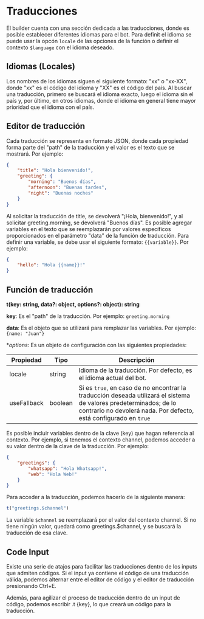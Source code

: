 # Traducciones
El builder cuenta con una sección dedicada a las traducciones, donde es posible establecer diferentes idiomas para el bot.
Para definit el idioma se puede usar la opcón `locale` de las opciones de la función o definir el contexto `$language` con el idioma deseado.


## Idiomas (Locales)
Los nombres de los idiomas siguen el siguiente formato: "xx" o "xx-XX", donde "xx" es el código del idioma y "XX" es el código del país. Al buscar una traducción, primero se buscará el idioma exacto, luego el idioma sin el país y, por último, en otros idiomas, donde el idioma en general tiene mayor prioridad que el idioma con el país.

## Editor de traducción
Cada traducción se representa en formato JSON, donde cada propiedad forma parte del "path" de la traducción y el valor es el texto que se mostrará. Por ejemplo:
```json
{
	"title": "Hola bienvenido!",
	"greeting": {
		"morning": "Buenos días",
		"afternoon": "Buenas tardes",
		"night": "Buenas noches"
	}
}
```
Al solicitar la traducción de title, se devolverá "¡Hola, bienvenido!", y al solicitar greeting.morning, se devolverá "Buenos días". Es posible agregar variables en el texto que se reemplazarán por valores específicos proporcionados en el parámetro "data" de la función de traducción. Para definir una variable, se debe usar el siguiente formato: `{{variable}}`. Por ejemplo:
```json
{
	"hello": "Hola {{name}}!"
}
```

## Función de traducción
**t(key: string, data?: object, options?: object): string**

**key**: Es el "path" de la traducción. Por ejemplo: `greeting.morning`

**data**: Es el objeto que se utilizará para remplazar las variables. Por ejemplo: `{name: "Juan"}`

**options*: Es un objeto de configuración con las siguientes propiedades:

| Propiedad |    Tipo   | Descripción |
| --------- | --------- | ----------- |
| locale    | string    | Idioma de la traducción. Por defecto, es el idioma actual del bot. |
| useFallback | boolean | Si es `true`, en caso de no encontrar la traducción deseada utilizará el sistema de valores predeterminados; de lo contrario no devolerá nada. Por defecto, está configurado en `true` |


Es posible incluir variables dentro de la clave (key) que hagan referencia al contexto. Por ejemplo, si tenemos el contexto channel, podemos acceder a su valor dentro de la clave de la traducción. Por ejemplo:
```json
{
	"greetings": {
		"whatsapp": "Hola Whatsapp!",
		"web": "Hola Web!"
	}
}
```

Para acceder a la traducción, podemos hacerlo de la siguiente manera:
```js
t("greetings.$channel")
```
La variable `$channel` se reemplazará por el valor del contexto channel. Si no tiene ningún valor, quedará como greetings.$channel, y se buscará la traducción de esa clave.

## Code Input
Existe una serie de atajos para facilitar las traducciones dentro de los inputs que admiten códigos. Si el input ya contiene el código de una traducción válida, podemos alternar entre el editor de código y el editor de traducción presionando Ctrl+E.

Además, para agilizar el proceso de traducción dentro de un input de código, podemos escribir .t {key}, lo que creará un código para la traducción.